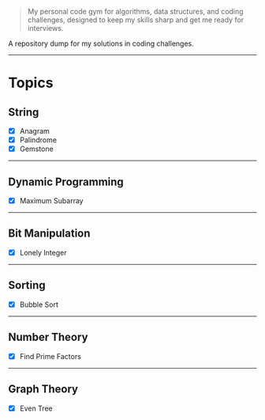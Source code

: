 > My personal code gym for algorithms, data structures, and coding challenges, designed to keep my skills sharp and get me ready for interviews.

A repository dump for my solutions in coding challenges.

---

# Topics

## String
- [x] Anagram
- [x] Palindrome
- [x] Gemstone

---

## Dynamic Programming
- [x] Maximum Subarray

---

## Bit Manipulation
- [x] Lonely Integer

---

## Sorting
- [x] Bubble Sort

---

## Number Theory
- [x] Find Prime Factors

---

## Graph Theory
- [x] Even Tree